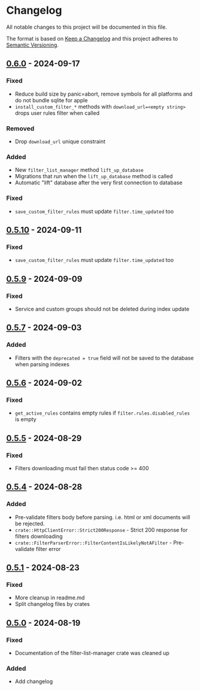 # Changelog

All notable changes to this project will be documented in this file.

The format is based on [Keep a Changelog](https://keepachangelog.com/en/1.0.0/)
and this project adheres to [Semantic Versioning](https://semver.org/spec/v2.0.0.html).

## [0.6.0] - 2024-09-17

### Fixed

- Reduce build size by panic=abort, remove symbols for all platforms and do not bundle sqlite for apple
- `install_custom_filter_*` methods with `download_url=<empty string>` drops user rules filter when called

### Removed

- Drop `download_url` unique constraint

### Added
- New `filter_list_manager` method `lift_up_database`
- Migrations that run when the `lift_up_database` method is called
- Automatic "lift" database after the very first connection to database

[0.6.0]: https://github.com/AdguardTeam/FilterListManager/compare/flm-0.5.10...flm-0.6.0

### Fixed

- `save_custom_filter_rules` must update `filter.time_updated` too

## [0.5.10] - 2024-09-11

[0.5.10]: https://github.com/AdguardTeam/FilterListManager/compare/flm-0.5.9...flm-0.5.10

### Fixed

- `save_custom_filter_rules` must update `filter.time_updated` too

## [0.5.9] - 2024-09-09

[0.5.9]: https://github.com/AdguardTeam/FilterListManager/compare/flm-0.5.7...flm-0.5.9

### Fixed

- Service and custom groups should not be deleted during index update

## [0.5.7] - 2024-09-03

[0.5.7]: https://github.com/AdguardTeam/FilterListManager/compare/flm-0.5.6...flm-0.5.7

### Added

- Filters with the `deprecated = true` field will not be saved to the database when parsing indexes

## [0.5.6] - 2024-09-02

[0.5.6]: https://github.com/AdguardTeam/FilterListManager/compare/flm-0.5.5...flm-0.5.6

### Fixed

- `get_active_rules` contains empty rules if `filter.rules.disabled_rules` is empty

## [0.5.5] - 2024-08-29

[0.5.5]: https://github.com/AdguardTeam/FilterListManager/compare/flm-0.5.4...flm-0.5.5

### Fixed

- Filters downloading must fail then status code >= 400

## [0.5.4] - 2024-08-28

[0.5.4]: https://github.com/AdguardTeam/FilterListManager/compare/flm-0.5.1...flm-0.5.4

### Added

- Pre-validate filters body before parsing. i.e. html or xml documents will be rejected.
- `crate::HttpClientError::Strict200Response` - Strict 200 response for filters downloading
- `crate::FilterParserError::FilterContentIsLikelyNotAFilter` - Pre-validate filter error

## [0.5.1] - 2024-08-23

[0.5.1]: https://github.com/AdguardTeam/FilterListManager/compare/flm-0.5.0...flm-0.5.1

### Fixed

- More cleanup in readme.md
- Split changelog files by crates

## [0.5.0] - 2024-08-19

[0.5.0]: https://github.com/AdguardTeam/FilterListManager/releases/tag/flm-0.5.0

### Fixed

- Documentation of the filter-list-manager crate was cleaned up

### Added

- Add changelog
